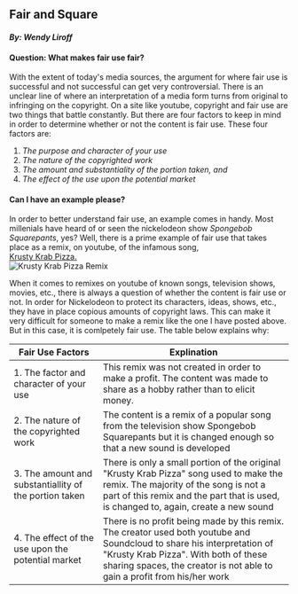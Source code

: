 ## **Fair and Square** 
#### _By: Wendy Liroff_ 

#### Question: What makes fair use fair?  
With the extent of today's media sources, the argument for where fair use is successful and not successful can get very controversial. There is an unclear line of where an interpretation of a media form turns from original to infringing on the copyright. On a site like youtube, copyright and fair use are two things that battle constantly. But there are four factors to keep in mind in order to determine whether or not the content is fair use. These four factors are:  
1. _The purpose and character of your use_  
2. _The nature of the copyrighted work_  
3. _The amount and substantiality of the portion taken, and_  
4. _The effect of the use upon the potential market_  
#### Can I have an example please?  
In order to better understand fair use, an example comes in handy. Most millenials have heard of or seen the nickelodeon show _Spongebob Squarepants_, yes? Well, there is a prime example of fair use that takes place as a remix, on youtube, of the infamous song,  
[Krusty Krab Pizza.](https://www.youtube.com/watch?v=ww_t769yztI)  
![Krusty Krab Pizza Remix](http://i3.ytimg.com/vi/ww_t769yztI/hqdefault.jpg) 

When it comes to remixes on youtube of known songs, television shows, movies, etc., there is always a question of whether the content is fair use or not. In order for Nickelodeon to protect its characters, ideas, shows, etc., they have in place copious amounts of copyright laws. This can make it very difficult for someone to make a remix like the one I have posted above. But in this case, it is comlpetely fair use. The table below explains why:

| Fair Use Factors | Explination | 
| -----------------| ----------- |
| 1. The factor and character of your use | This remix was not created in order to make a profit. The content was made to share as a hobby rather than to elicit money. |
| 2. The nature of the copyrighted work | The content is a remix of a popular song from the television show Spongebob Squarepants but it is changed enough so that a new sound is developed |
| 3. The amount and substantiallity of the portion taken | There is only a small portion of the original "Krusty Krab Pizza" song used to make the remix. The majority of the song is not a part of this remix and the part that is used, is changed to, again, create a new sound |
| 4. The effect of the use upon the potential market | There is no profit being made by this remix. The creator used both youtube and Soundcloud to share his interpretation of "Krusty Krab Pizza". With both of these sharing spaces, the creator is not able to gain a profit from his/her work |


